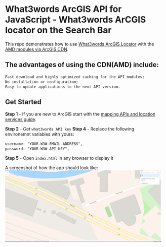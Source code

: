 # What3words ArcGIS API for JavaScript - What3words ArCGIS locator on the Search Bar

This repo demonstrates how to use [What3words ArcGIS Locator](https://developer.what3words.com/tools/gis-extensions/arcgis) with the [AMD modules via ArcGIS CDN](https://developers.arcgis.com/javascript/latest/install-and-set-up/).

## The advantages of using the CDN(AMD) include:

    Fast download and highly optimized caching for the API modules;
    No installation or configuration;
    Easy to update applications to the next API version.


## Get Started

**Step 1** - If you are new to ArcGIS start with the [mapping APIs and location services guide](https://developers.arcgis.com/documentation/mapping-apis-and-services/).

**Step 2** - Get `what3words API key` 
**Step 4** - Replace the following environemnt variables with yours:

    username: "YOUR-W3W-EMAIL-ADDRESS", 
    password: "YOUR-W3W-API-KEY", 

**Step 5** - Open `index.html` in any browser to display it

A screenshot of how the app should look like:
![What3words ArCGIS locator on the Search Bar in ArcGIS JS](./images/threeWASearch.png)

